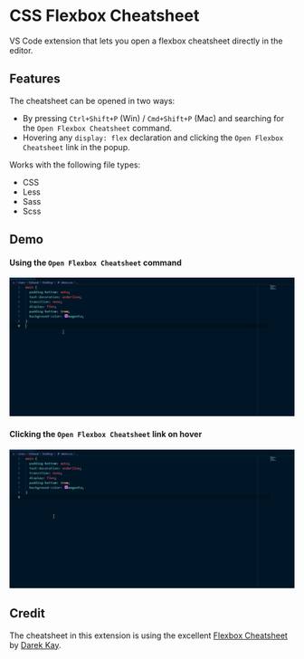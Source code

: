 # CSS Flexbox Cheatsheet

VS Code extension that lets you open a flexbox cheatsheet directly in the editor.

## Features

The cheatsheet can be opened in two ways: 

* By pressing `Ctrl+Shift+P` (Win) / `Cmd+Shift+P` (Mac) and searching for the `Open Flexbox Cheatsheet` command.
* Hovering any `display: flex` declaration and clicking the `Open Flexbox Cheatsheet` link in the popup.

Works with the following file types:

* CSS
* Less
* Sass
* Scss

## Demo

#### Using the `Open Flexbox Cheatsheet` command

![demo](images/demo-command.gif)

#### Clicking the `Open Flexbox Cheatsheet` link on hover

![demo](images/demo-hover.gif)

## Credit

The cheatsheet in this extension is using the excellent [Flexbox Cheatsheet](https://darekkay.com/dev/flexbox-cheatsheet.html) by [Darek Kay](https://darekkay.com/).
